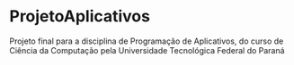 # ProjetoAplicativos
Projeto final para a disciplina de Programação de Aplicativos, do curso de Ciência da Computação pela Universidade Tecnológica Federal do Paraná

